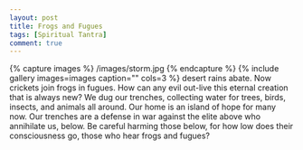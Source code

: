```yaml
---
layout: post
title: Frogs and Fugues
tags: [Spiritual Tantra]
comment: true
---
```


{% capture images %}
	/images/storm.jpg
{% endcapture %}
{% include gallery images=images caption="" cols=3 %}
desert rains abate. Now crickets join frogs in fugues.
How can any evil out-live this eternal creation that is always new?
We dug our trenches, collecting water for trees,
birds, insects, and animals all around.
Our home is an island of hope for many now.
Our trenches are a defense in war
against the elite above who annihilate us, below.
Be careful harming those below, for how low does their consciousness go,
those who hear frogs and fugues?
